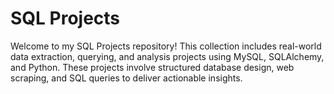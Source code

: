 # SQL Projects

Welcome to my SQL Projects repository! This collection includes real-world data extraction, querying, and analysis projects using MySQL, SQLAlchemy, and Python. These projects involve structured database design, web scraping, and SQL queries to deliver actionable insights.


